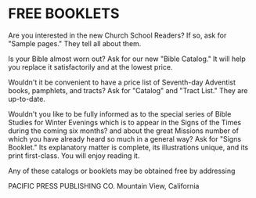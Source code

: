 # FREE BOOKLETS

Are you interested in the new Church School Readers? If so, ask for "Sample pages." They tell all about them.

Is your Bible almost worn out? Ask for our new "Bible Catalog." It will help you replace it satisfactorily and at the lowest price.

Wouldn't it be convenient to have a price list of Seventh-day Adventist books, pamphlets, and tracts? Ask for "Catalog" and "Tract List." They are up-to-date.

Wouldn't you like to be fully informed as to the special series of Bible Studies for Winter Evenings which is to appear in the Signs of the Times during the coming six months? and about the great Missions number of which you have already heard so much in a general way? Ask for "Signs Booklet." Its explanatory matter is complete, its illustrations unique, and its print first-class. You will enjoy reading it.

Any of these catalogs or booklets may be obtained free by addressing

PACIFIC PRESS PUBLISHING CO.
Mountain View, California